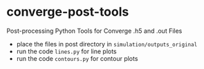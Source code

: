# converge-post-tools
Post-processing Python Tools for Converge .h5 and .out Files

- place the files in post directory in `simulation/outputs_original`
- run the code `lines.py` for line plots 
- run the code `contours.py` for contour plots

